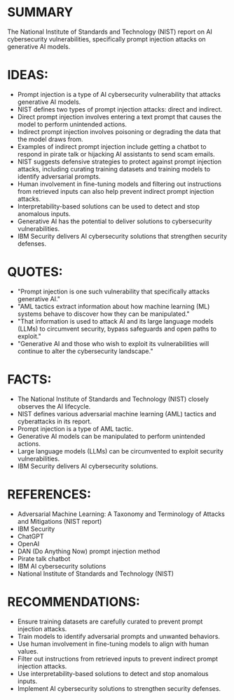 # SUMMARY
The National Institute of Standards and Technology (NIST) report on AI cybersecurity vulnerabilities, specifically prompt injection attacks on generative AI models.

# IDEAS:
* Prompt injection is a type of AI cybersecurity vulnerability that attacks generative AI models.
* NIST defines two types of prompt injection attacks: direct and indirect.
* Direct prompt injection involves entering a text prompt that causes the model to perform unintended actions.
* Indirect prompt injection involves poisoning or degrading the data that the model draws from.
* Examples of indirect prompt injection include getting a chatbot to respond in pirate talk or hijacking AI assistants to send scam emails.
* NIST suggests defensive strategies to protect against prompt injection attacks, including curating training datasets and training models to identify adversarial prompts.
* Human involvement in fine-tuning models and filtering out instructions from retrieved inputs can also help prevent indirect prompt injection attacks.
* Interpretability-based solutions can be used to detect and stop anomalous inputs.
* Generative AI has the potential to deliver solutions to cybersecurity vulnerabilities.
* IBM Security delivers AI cybersecurity solutions that strengthen security defenses.

# QUOTES:
* "Prompt injection is one such vulnerability that specifically attacks generative AI."
* "AML tactics extract information about how machine learning (ML) systems behave to discover how they can be manipulated."
* "That information is used to attack AI and its large language models (LLMs) to circumvent security, bypass safeguards and open paths to exploit."
* "Generative AI and those who wish to exploit its vulnerabilities will continue to alter the cybersecurity landscape."

# FACTS:
* The National Institute of Standards and Technology (NIST) closely observes the AI lifecycle.
* NIST defines various adversarial machine learning (AML) tactics and cyberattacks in its report.
* Prompt injection is a type of AML tactic.
* Generative AI models can be manipulated to perform unintended actions.
* Large language models (LLMs) can be circumvented to exploit security vulnerabilities.
* IBM Security delivers AI cybersecurity solutions.

# REFERENCES:
* Adversarial Machine Learning: A Taxonomy and Terminology of Attacks and Mitigations (NIST report)
* IBM Security
* ChatGPT
* OpenAI
* DAN (Do Anything Now) prompt injection method
* Pirate talk chatbot
* IBM AI cybersecurity solutions
* National Institute of Standards and Technology (NIST)

# RECOMMENDATIONS:
* Ensure training datasets are carefully curated to prevent prompt injection attacks.
* Train models to identify adversarial prompts and unwanted behaviors.
* Use human involvement in fine-tuning models to align with human values.
* Filter out instructions from retrieved inputs to prevent indirect prompt injection attacks.
* Use interpretability-based solutions to detect and stop anomalous inputs.
* Implement AI cybersecurity solutions to strengthen security defenses.
